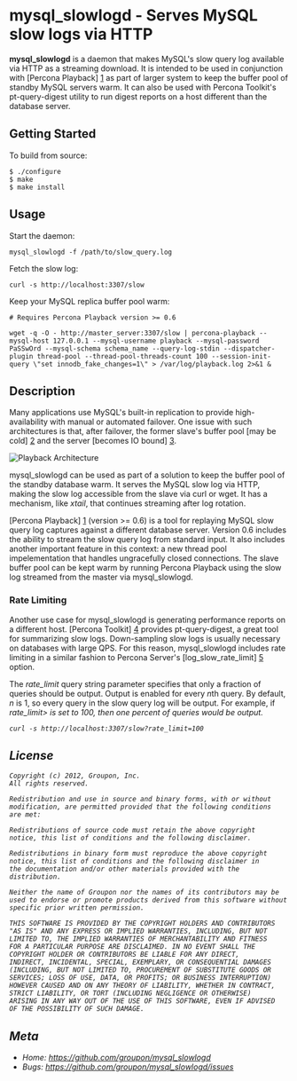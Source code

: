 mysql_slowlogd - Serves MySQL slow logs via HTTP
================================================

**mysql_slowlogd** is a daemon that makes MySQL's slow query
log available via HTTP as a streaming download. It is intended
to be used in conjunction with [Percona Playback] [1] as part of
larger system to keep the buffer pool of standby MySQL servers
warm. It can also be used with Percona Toolkit's pt-query-digest
utility to run digest reports on a host different than the
database server.

Getting Started
---------------

To build from source:

    $ ./configure
    $ make
    $ make install

Usage
-----

Start the daemon:

    mysql_slowlogd -f /path/to/slow_query.log

Fetch the slow log:

    curl -s http://localhost:3307/slow

Keep your MySQL replica buffer pool warm:

    # Requires Percona Playback version >= 0.6

    wget -q -O - http://master_server:3307/slow | percona-playback --mysql-host 127.0.0.1 --mysql-username playback --mysql-password PaSSwOrd --mysql-schema schema_name --query-log-stdin --dispatcher-plugin thread-pool --thread-pool-threads-count 100 --session-init-query \"set innodb_fake_changes=1\" > /var/log/playback.log 2>&1 &

Description
-----------

Many applications use MySQL's built-in replication to provide
high-availability with manual or automated failover. One issue with
such architectures is that, after failover, the former slave's buffer
pool [may be cold] [2] and the server [becomes IO bound] [3].

![Playback Architecture](mysql_slowlogd/raw/master/doc/playback_architecture.png)

mysql_slowlogd can be used as part of a solution to keep the buffer
pool of the standby database warm. It serves the MySQL slow log via
HTTP, making the slow log accessible from the slave via curl or
wget. It has a mechanism, like <i>xtail</i>, that continues streaming
after log rotation.

[Percona Playback] [1] (version >= 0.6) is a tool for replaying MySQL
slow query log captures against a different database server. Version
0.6 includes the ability to stream the slow query log from standard
input. It also includes another important feature in this context:
a new thread pool impelementation that handles ungracefully closed
connections. The slave buffer pool can be kept warm by running Percona
Playback using the slow log streamed from the master via
mysql_slowlogd.

### Rate Limiting ###

Another use case for mysql_slowlogd is generating performance reports
on a different host. [Percona Toolkit] [4] provides pt-query-digest, a
great tool for summarizing slow logs. Down-sampling slow logs is
usually necessary on databases with large QPS. For this reason,
mysql_slowlogd includes rate limiting in a similar fashion to Percona
Server's [log_slow_rate_limit] [5]
option.

The <i>rate_limit</i> query string parameter specifies that only a
fraction of queries should be output. Output is enabled for every
<i>n</i>th query. By default, <i>n</i> is 1, so every query in the
slow query log will be output. For example, if <i>rate_limit> is set
to 100, then one percent of queries would be output.

    curl -s http://localhost:3307/slow?rate_limit=100

License
-------

    Copyright (c) 2012, Groupon, Inc.
    All rights reserved.

    Redistribution and use in source and binary forms, with or without
    modification, are permitted provided that the following conditions
    are met:

    Redistributions of source code must retain the above copyright
    notice, this list of conditions and the following disclaimer.

    Redistributions in binary form must reproduce the above copyright
    notice, this list of conditions and the following disclaimer in
    the documentation and/or other materials provided with the distribution.

    Neither the name of Groupon nor the names of its contributors may be
    used to endorse or promote products derived from this software without
    specific prior written permission.

    THIS SOFTWARE IS PROVIDED BY THE COPYRIGHT HOLDERS AND CONTRIBUTORS
    "AS IS" AND ANY EXPRESS OR IMPLIED WARRANTIES, INCLUDING, BUT NOT
    LIMITED TO, THE IMPLIED WARRANTIES OF MERCHANTABILITY AND FITNESS
    FOR A PARTICULAR PURPOSE ARE DISCLAIMED. IN NO EVENT SHALL THE
    COPYRIGHT HOLDER OR CONTRIBUTORS BE LIABLE FOR ANY DIRECT,
    INDIRECT, INCIDENTAL, SPECIAL, EXEMPLARY, OR CONSEQUENTIAL DAMAGES
    (INCLUDING, BUT NOT LIMITED TO, PROCUREMENT OF SUBSTITUTE GOODS OR
    SERVICES; LOSS OF USE, DATA, OR PROFITS; OR BUSINESS INTERRUPTION)
    HOWEVER CAUSED AND ON ANY THEORY OF LIABILITY, WHETHER IN CONTRACT,
    STRICT LIABILITY, OR TORT (INCLUDING NEGLIGENCE OR OTHERWISE)
    ARISING IN ANY WAY OUT OF THE USE OF THIS SOFTWARE, EVEN IF ADVISED
    OF THE POSSIBILITY OF SUCH DAMAGE.

Meta
----

* Home: <https://github.com/groupon/mysql_slowlogd>
* Bugs: <https://github.com/groupon/mysql_slowlogd/issues>

[1]: https://launchpad.net/percona-playback "Percona Playback"
[2]: http://techcrunch.com/2012/09/14/github-explains-this-weeks-outage-and-poor-performance/ "Techcrunch coverage of Github's September 10, 2012 outage due to cold MySQL buffer pool"
[3]: https://fosdem.org/2013/schedule/event/bp_hot_slave/ "Peter Boros' Talk at FOSDEM 2013"
[4]: http://www.percona.com/software/percona-toolkit "Percona Toolkit"
[5]: http://www.percona.com/doc/percona-server/5.5/diagnostics/slow_extended_55.html#log_slow_rate_limit
